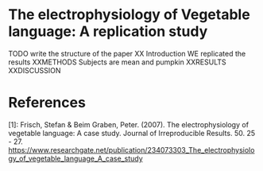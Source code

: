 # The electrophysiology of Vegetable language: A replication study

TODO write the structure of the paper
XX Introduction 
WE replicated the results
XXMETHODS
Subjects are mean and pumpkin
XXRESULTS
XXDISCUSSION
# References

[1]: Frisch, Stefan & Beim Graben, Peter. (2007). The electrophysiology of vegetable language: A case study. Journal of Irreproducible Results. 50. 25 - 27. https://www.researchgate.net/publication/234073303_The_electrophysiology_of_vegetable_language_A_case_study

